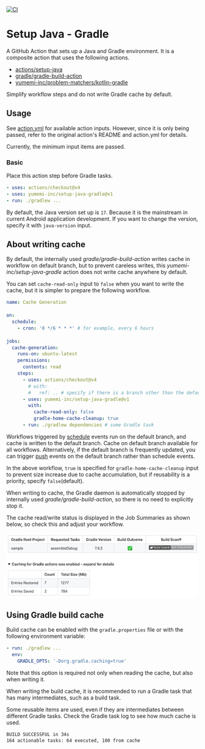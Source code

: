 [![CI](https://github.com/yumemi-inc/setup-java-gradle/actions/workflows/ci.yml/badge.svg)](https://github.com/yumemi-inc/setup-java-gradle/actions/workflows/ci.yml)

# Setup Java - Gradle

A GitHub Action that sets up a Java and Gradle environment.
It is a composite action that uses the following actions.

- [actions/setup-java](https://github.com/actions/setup-java)
- [gradle/gradle-build-action](https://github.com/gradle/gradle-build-action)
- [yumemi-inc/problem-matchers/kotlin-gradle](https://github.com/yumemi-inc/problem-matchers/tree/main/kotlin-gradle)

Simplify workflow steps and do not write Gradle cache by default.

## Usage

See [action.yml](action.yml) for available action inputs.
However, since it is only being passed, refer to the original action's README and action.yml for details.

Currently, the minimum input items are passed.

### Basic

Place this action step before Gradle tasks.

```yaml
- uses: actions/checkout@v4
- uses: yumemi-inc/setup-java-gradle@v1
- run: ./gradlew ...
```

By default, the Java version set up is `17`.
Because it is the mainstream in current Android application development.
If you want to change the version, specify it with `java-version` input.

## About writing cache

By default, the internally used *gradle/gradle-build-action* writes cache in workflow on default branch, but to prevent careless writes, this *yumemi-inc/setup-java-gradle* action does not write cache anywhere by default.

You can set `cache-read-only` input to `false` when you want to write the cache, but it is simpler to prepare the following workflow.

```yaml
name: Cache Generation

on:
  schedule:
    - cron: '0 */6 * * *' # for example, every 6 hours

jobs:
  cache-generation:
    runs-on: ubuntu-latest
    permissions:
      contents: read
    steps:
      - uses: actions/checkout@v4
        # with: 
        #   ref: .. # specify if there is a branch other than the default branch where the code is frequently updated
      - uses: yumemi-inc/setup-java-gradle@v1
        with:
          cache-read-only: false
          gradle-home-cache-cleanup: true
      - run: ./gradlew dependencies # some Gradle task
```

Workflows triggered by [schedule](https://docs.github.com/en/actions/using-workflows/events-that-trigger-workflows#schedule) events run on the default branch, and cache is written to the default branch.
Cache on default branch available for all workflows.
Alternatively, if the default branch is frequently updated, you can trigger [push](https://docs.github.com/en/actions/using-workflows/events-that-trigger-workflows#push) events on the default branch rather than schedule events.

In the above workflow, `true` is specified for `gradle-home-cache-cleanup` input to prevent size increase due to cache accumulation, but if reusability is a priority, specify `false`(default).

When writing to cache, the Gradle daemon is automatically stopped by internally used *gradle/gradle-build-action*, so there is no need to explicitly stop it.

The cache read/write status is displayed in the Job Summaries as shown below, so check this and adjust your workflow.

![image](doc/image.png)

## Using Gradle build cache

Build cache can be enabled with the `gradle.properties` file or with the following environment variable:

```yaml
- run: ./gradlew ...
  env:
    GRADLE_OPTS: '-Dorg.gradle.caching=true'
```

Note that this option is required not only when reading the cache, but also when writing it.

When writing the build cache, it is recommended to run a Gradle task that has many intermediates, such as a build task.

Some reusable items are used, even if they are intermediates between different Gradle tasks.
Check the Gradle task log to see how much cache is used.

```
BUILD SUCCESSFUL in 34s
164 actionable tasks: 64 executed, 100 from cache
```
